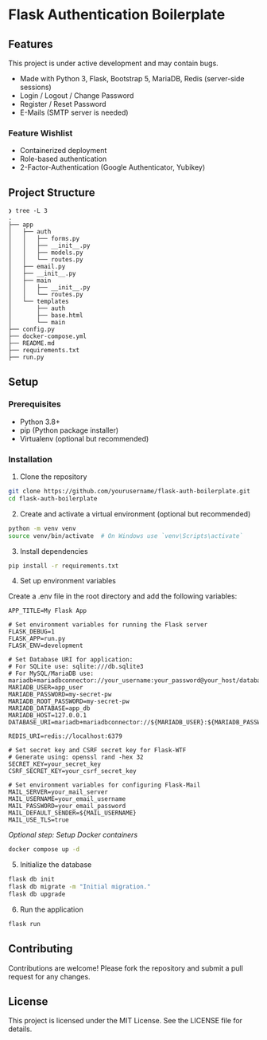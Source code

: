 # Flask Authentication Boilerplate

## Features

This project is under active development and may contain bugs.

- Made with Python 3, Flask, Bootstrap 5, MariaDB, Redis (server-side sessions)
- Login / Logout / Change Password
- Register / Reset Password
- E-Mails (SMTP server is needed)

### Feature Wishlist

- Containerized deployment
- Role-based authentication
- 2-Factor-Authentication (Google Authenticator, Yubikey)

## Project Structure

```plaintext
❯ tree -L 3
.
├── app
│   ├── auth
│   │   ├── forms.py
│   │   ├── __init__.py
│   │   ├── models.py
│   │   └── routes.py
│   ├── email.py
│   ├── __init__.py
│   ├── main
│   │   ├── __init__.py
│   │   └── routes.py
│   └── templates
│       ├── auth
│       ├── base.html
│       └── main
├── config.py
├── docker-compose.yml
├── README.md
├── requirements.txt
├── run.py
```

## Setup

### Prerequisites

- Python 3.8+
- pip (Python package installer)
- Virtualenv (optional but recommended)

### Installation

1. Clone the repository

```sh
git clone https://github.com/yourusername/flask-auth-boilerplate.git
cd flask-auth-boilerplate
```

2. Create and activate a virtual environment (optional but recommended)

```sh
python -m venv venv
source venv/bin/activate  # On Windows use `venv\Scripts\activate`
```

3. Install dependencies

```sh
pip install -r requirements.txt
```

4. Set up environment variables

Create a .env file in the root directory and add the following variables:

```plaintext
APP_TITLE=My Flask App

# Set environment variables for running the Flask server
FLASK_DEBUG=1
FLASK_APP=run.py
FLASK_ENV=development

# Set Database URI for application:
# For SQLite use: sqlite:///db.sqlite3
# For MySQL/MariaDB use: mariadb+mariadbconnector://your_username:your_password@your_host/database_name
MARIADB_USER=app_user
MARIADB_PASSWORD=my-secret-pw
MARIADB_ROOT_PASSWORD=my-secret-pw
MARIADB_DATABASE=app_db
MARIADB_HOST=127.0.0.1
DATABASE_URI=mariadb+mariadbconnector://${MARIADB_USER}:${MARIADB_PASSWORD}@${MARIADB_HOST}:3306/${MARIADB_DATABASE}

REDIS_URI=redis://localhost:6379

# Set secret key and CSRF secret key for Flask-WTF
# Generate using: openssl rand -hex 32
SECRET_KEY=your_secret_key
CSRF_SECRET_KEY=your_csrf_secret_key

# Set environment variables for configuring Flask-Mail
MAIL_SERVER=your_mail_server
MAIL_USERNAME=your_email_username
MAIL_PASSWORD=your_email_password
MAIL_DEFAULT_SENDER=${MAIL_USERNAME}
MAIL_USE_TLS=true
```

*Optional step: Setup Docker containers*

```sh
docker compose up -d
```

5. Initialize the database

```sh
flask db init
flask db migrate -m "Initial migration."
flask db upgrade
```

6. Run the application

```sh
flask run
```

## Contributing

Contributions are welcome! Please fork the repository and submit a pull request for any changes.

## License

This project is licensed under the MIT License. See the LICENSE file for details.